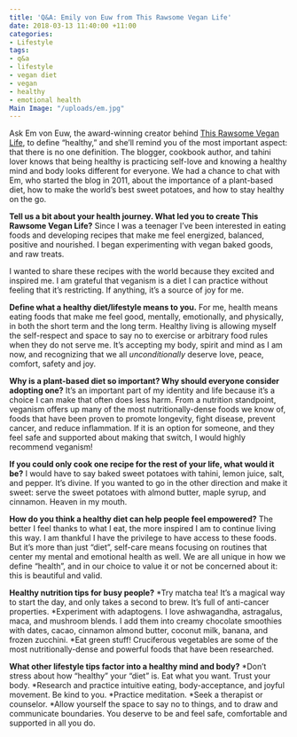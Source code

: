 ```yaml
---
title: 'Q&A: Emily von Euw from This Rawsome Vegan Life'
date: 2018-03-13 11:40:00 +11:00
categories:
- Lifestyle
tags:
- q&a
- lifestyle
- vegan diet
- vegan
- healthy
- emotional health
Main Image: "/uploads/em.jpg"
---
```


Ask Em von Euw, the award-winning creator behind [This Rawsome Vegan Life](www.thisrawsomeveganlife.com/), to define “healthy,” and she’ll remind you of the most important aspect: that there is no one definition. The blogger, cookbook author, and tahini lover knows that being healthy is practicing self-love and knowing a healthy mind and body looks different for everyone. We had a chance to chat with Em, who started the blog in 2011, about the importance of a plant-based diet, how to make the world’s best sweet potatoes, and how to stay healthy on the go.

**Tell us a bit about your health journey. What led you to create This Rawsome Vegan Life?**
Since I was a teenager I’ve been interested in eating foods and developing recipes that make me feel energized, balanced, positive and nourished. I began experimenting with vegan baked goods, and raw treats. 

I wanted to share these recipes with the world because they excited and inspired me. I am grateful that veganism is a diet I can practice without feeling that it’s restricting. If anything, it’s a source of joy for me.

**Define what a healthy diet/lifestyle means to you.** 
For me, health means eating foods that make me feel good, mentally, emotionally, and physically, in both the short term and the long term. Healthy living is allowing myself the self-respect and space to say no to exercise or arbitrary food rules when they do not serve me. It’s accepting my body, spirit and mind as I am now, and recognizing that we all *unconditionally* deserve love, peace, comfort, safety and joy.

**Why is a plant-based diet so important? Why should everyone consider adopting one?**
It’s an important part of my identity and life because it’s a choice I can make that often does less harm. From a nutrition standpoint, veganism offers up many of the most nutritionally-dense foods we know of, foods that have been proven to promote longevity, fight disease, prevent cancer, and reduce inflammation. If it is an option for someone, and they feel safe and supported about making that switch, I would highly recommend veganism! 

**If you could only cook one recipe for the rest of your life, what would it be?**
I would have to say baked sweet potatoes with tahini, lemon juice, salt, and pepper. It’s divine. If you wanted to go in the other direction and make it sweet: serve the sweet potatoes with almond butter, maple syrup, and cinnamon. Heaven in my mouth. 

**How do you think a healthy diet can help people feel empowered?**
The better I feel thanks to what I eat, the more inspired I am to continue living this way. I am thankful I have the privilege to have access to these foods. But it’s more than just “diet”, self-care means focusing on routines that center my mental and emotional health as well. We are all unique in how we define “health”, and in our choice to value it or not be concerned about it: this is beautiful and valid. 

**Healthy nutrition tips for busy people?**
*Try matcha tea! It’s a magical way to start the day, and only takes a second to brew. It’s full of anti-cancer properties.
*Experiment with adaptogens. I love ashwagandha, astragalus, maca, and mushroom blends. I add them into creamy chocolate smoothies with dates, cacao, cinnamon almond butter, coconut milk, banana, and frozen zucchini.
*Eat green stuff! Cruciferous vegetables are some of the most nutritionally-dense and powerful foods that have been researched. 

**What other lifestyle tips factor into a healthy mind and body?**
*Don’t stress about how “healthy” your “diet” is. Eat what you want. Trust your body. 
*Research and practice intuitive eating, body-acceptance, and joyful movement. Be kind to you. 
*Practice meditation. 
*Seek a therapist or counselor. 
*Allow yourself the space to say no to things, and to draw and communicate boundaries. You deserve to be and feel safe, comfortable and supported in all you do. 